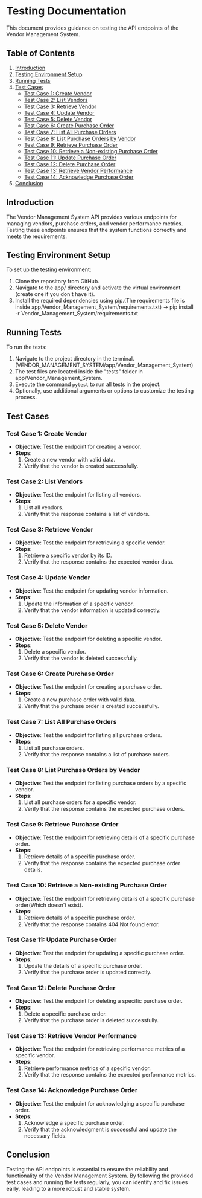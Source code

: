 # Testing Documentation

This document provides guidance on testing the API endpoints of the Vendor Management System.

## Table of Contents

1. [Introduction](#introduction)
2. [Testing Environment Setup](#testing-environment-setup)
3. [Running Tests](#running-tests)
4. [Test Cases](#test-cases)
    - [Test Case 1: Create Vendor](#test-case-1-create-vendor)
    - [Test Case 2: List Vendors](#test-case-2-list-vendors)
    - [Test Case 3: Retrieve Vendor](#test-case-3-retrieve-vendor)
    - [Test Case 4: Update Vendor](#test-case-4-update-vendor)
    - [Test Case 5: Delete Vendor](#test-case-5-delete-vendor)
    - [Test Case 6: Create Purchase Order](#test-case-6-create-purchase-order)
    - [Test Case 7: List All Purchase Orders](#test-case-7-list-all-purchase-orders)
    - [Test Case 8: List Purchase Orders by Vendor](#test-case-8-list-purchase-orders-by-vendor)
    - [Test Case 9: Retrieve Purchase Order](#test-case-9-retrieve-purchase-order)
    - [Test Case 10: Retrieve a Non-existing Purchase Order](#test-case-10-retrieve-a-non-existing-purchase-order)
    - [Test Case 11: Update Purchase Order](#test-case-11-update-purchase-order)
    - [Test Case 12: Delete Purchase Order](#test-case-12-delete-purchase-order)
    - [Test Case 13: Retrieve Vendor Performance](#test-case-13-retrieve-vendor-performance)
    - [Test Case 14: Acknowledge Purchase Order](#test-case-14-acknowledge-purchase-order)
5. [Conclusion](#conclusion)

## Introduction

The Vendor Management System API provides various endpoints for managing vendors, purchase orders, and vendor performance metrics. Testing these endpoints ensures that the system functions correctly and meets the requirements.

## Testing Environment Setup

To set up the testing environment:

1. Clone the repository from GitHub.
2. Navigate to the app/ directory and activate the virtual environment (create one if you don't have it).
2. Install the required dependencies using pip.(The requirements file is inside app/Vendor_Management_System/requirements.txt) -> pip install -r Vendor_Management_System/requirements.txt

## Running Tests

To run the tests:

1. Navigate to the project directory in the terminal.(VENDOR_MANAGEMENT_SYSTEM/app/Vendor_Management_System)
2. The test files are located inside the "tests" folder in app/Vendor_Management_System.
3. Execute the command `pytest` to run all tests in the project.
4. Optionally, use additional arguments or options to customize the testing process.

## Test Cases

### Test Case 1: Create Vendor

- **Objective**: Test the endpoint for creating a vendor.
- **Steps**:
  1. Create a new vendor with valid data.
  2. Verify that the vendor is created successfully.

### Test Case 2: List Vendors

- **Objective**: Test the endpoint for listing all vendors.
- **Steps**:
  1. List all vendors.
  2. Verify that the response contains a list of vendors.

### Test Case 3: Retrieve Vendor

- **Objective**: Test the endpoint for retrieving a specific vendor.
- **Steps**:
  1. Retrieve a specific vendor by its ID.
  2. Verify that the response contains the expected vendor data.

### Test Case 4: Update Vendor

- **Objective**: Test the endpoint for updating vendor information.
- **Steps**:
  1. Update the information of a specific vendor.
  2. Verify that the vendor information is updated correctly.

### Test Case 5: Delete Vendor

- **Objective**: Test the endpoint for deleting a specific vendor.
- **Steps**:
  1. Delete a specific vendor.
  2. Verify that the vendor is deleted successfully.

### Test Case 6: Create Purchase Order

- **Objective**: Test the endpoint for creating a purchase order.
- **Steps**:
  1. Create a new purchase order with valid data.
  2. Verify that the purchase order is created successfully.

### Test Case 7: List All Purchase Orders

- **Objective**: Test the endpoint for listing all purchase orders.
- **Steps**:
  1. List all purchase orders.
  2. Verify that the response contains a list of purchase orders.

### Test Case 8: List Purchase Orders by Vendor

- **Objective**: Test the endpoint for listing purchase orders by a specific vendor.
- **Steps**:
  1. List all purchase orders for a specific vendor.
  2. Verify that the response contains the expected purchase orders.

### Test Case 9: Retrieve Purchase Order

- **Objective**: Test the endpoint for retrieving details of a specific purchase order.
- **Steps**:
  1. Retrieve details of a specific purchase order.
  2. Verify that the response contains the expected purchase order details.

### Test Case 10: Retrieve a Non-existing Purchase Order

- **Objective**: Test the endpoint for retrieving details of a specific purchase order(Which doesn't exist).
- **Steps**:
  1. Retrieve details of a specific purchase order.
  2. Verify that the response contains 404 Not found error.  

### Test Case 11: Update Purchase Order

- **Objective**: Test the endpoint for updating a specific purchase order.
- **Steps**:
  1. Update the details of a specific purchase order.
  2. Verify that the purchase order is updated correctly.

### Test Case 12: Delete Purchase Order

- **Objective**: Test the endpoint for deleting a specific purchase order.
- **Steps**:
  1. Delete a specific purchase order.
  2. Verify that the purchase order is deleted successfully.

### Test Case 13: Retrieve Vendor Performance

- **Objective**: Test the endpoint for retrieving performance metrics of a specific vendor.
- **Steps**:
  1. Retrieve performance metrics of a specific vendor.
  2. Verify that the response contains the expected performance metrics.

### Test Case 14: Acknowledge Purchase Order

- **Objective**: Test the endpoint for acknowledging a specific purchase order.
- **Steps**:
  1. Acknowledge a specific purchase order.
  2. Verify that the acknowledgment is successful and update the necessary fields.

## Conclusion

Testing the API endpoints is essential to ensure the reliability and functionality of the Vendor Management System. By following the provided test cases and running the tests regularly, you can identify and fix issues early, leading to a more robust and stable system.
